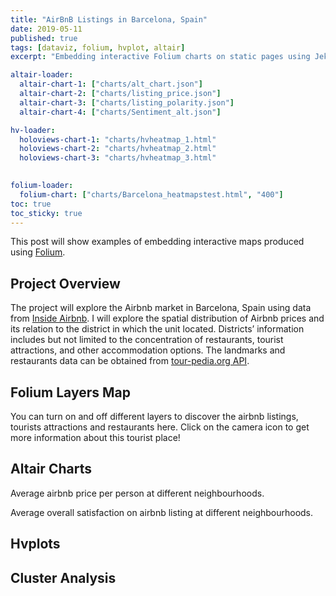 ```yaml
---
title: "AirBnB Listings in Barcelona, Spain"
date: 2019-05-11
published: true
tags: [dataviz, folium, hvplot, altair]
excerpt: "Embedding interactive Folium charts on static pages using Jekyll."

altair-loader:
  altair-chart-1: ["charts/alt_chart.json"]
  altair-chart-2: ["charts/listing_price.json"]
  altair-chart-3: ["charts/listing_polarity.json"]
  altair-chart-4: ["charts/Sentiment_alt.json"]

hv-loader:
  holoviews-chart-1: "charts/hvheatmap_1.html"
  holoviews-chart-2: "charts/hvheatmap_2.html"
  holoviews-chart-3: "charts/hvheatmap_3.html"
  

folium-loader:
  folium-chart: ["charts/Barcelona_heatmapstest.html", "400"]
toc: true
toc_sticky: true
---
```


This post will show examples of embedding interactive maps produced using [Folium](https://github.com/python-visualization/folium).
## Project Overview
  The project will explore the Airbnb market in Barcelona, Spain using data from [Inside Airbnb](http://insideairbnb.com/get-the-data.html). I will explore the spatial distribution of Airbnb prices and its relation to the district in which the unit located. Districts’ information includes but not limited to the concentration of restaurants, tourist attractions, and other accommodation options. The landmarks and restaurants data can be obtained from [tour-pedia.org API](http://tour-pedia.org/api/index.html). 

## Folium Layers Map

<div id="folium-chart"></div>

You can turn on and off different layers to discover the airbnb listings, tourists attractions and restaurants here.
Click on the camera icon to get more information about this tourist place!

## Altair Charts
Average airbnb price per person at different neighbourhoods. 
<div id="altair-chart-2"></div>

Average overall satisfaction on airbnb listing at different neighbourhoods.
<div id="altair-chart-3"></div>


## Hvplots

<div id="holoviews-chart-1"></div>

<div id="holoviews-chart-2"></div>

<div id="holoviews-chart-3"></div>

## Cluster Analysis

<div id="altair-chart-4"></div>

